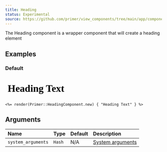```yaml
---
title: Heading
status: Experimental
source: https://github.com/primer/view_components/tree/main/app/components/primer/heading_component.rb
---
```


<!-- Warning: AUTO-GENERATED file, do not edit. Add code comments to your Ruby instead <3 -->

The Heading component is a wrapper component that will create a heading element

## Examples

### Default

<iframe style="width: 100%; border: 0px; height: 70px;" srcdoc="<html><head><link href='https://unpkg.com/@primer/css/dist/primer.css' rel='stylesheet'></head><body><h1>Heading Text</h1></body></html>"></iframe>

```erb
<%= render(Primer::HeadingComponent.new) { "Heading Text" } %>
```

## Arguments

| Name | Type | Default | Description |
| :- | :- | :- | :- |
| `system_arguments` | `Hash` | N/A | [System arguments](/system-arguments) |
